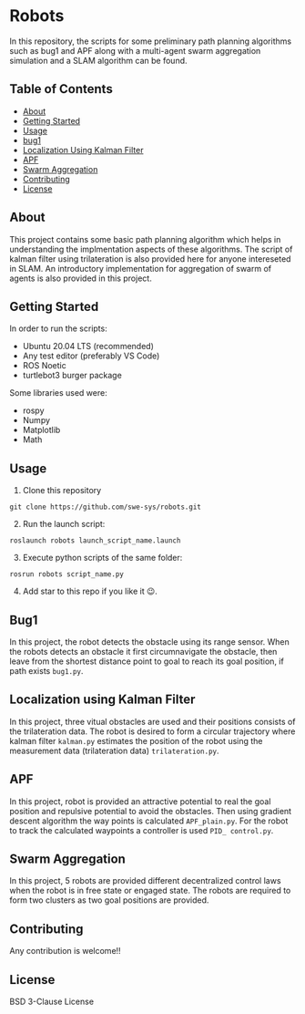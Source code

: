 # Robots

In this repository, the scripts for some preliminary path planning algorithms such as bug1 and APF along with a multi-agent swarm aggregation simulation  and a SLAM algorithm can be found. 

## Table of Contents

- [About](#about)
- [Getting Started](#getting-started)
- [Usage](#usage)
- [bug1](#bug1)
- [Localization Using Kalman Filter](#localization-using-kalman-filter)
- [APF](#apf)
- [Swarm Aggregation](#swarm-aggregation)
- [Contributing](#contributing)
- [License](#license)

## About

This project contains some basic path planning algorithm which helps in understanding the implmentation aspects of these algorithms. The script of kalman filter using trilateration is also provided here for anyone intereseted in SLAM. An introductory implementation for aggregation of swarm of agents is also provided in this project.

## Getting Started

In order to run the scripts:

- Ubuntu 20.04 LTS (recommended)
- Any test editor (preferably VS Code)
- ROS Noetic
- turtlebot3 burger package

Some libraries used were:

- rospy
- Numpy
- Matplotlib
- Math

## Usage

1. Clone this repository
```terminal
git clone https://github.com/swe-sys/robots.git
```
2. Run the launch script:
```terminal
roslaunch robots launch_script_name.launch
```
3. Execute python scripts of the same folder:
```terminal
rosrun robots script_name.py
```
4. Add star to this repo if you like it :wink:.

## Bug1
In this project, the robot detects the obstacle using its range sensor. When the robots detects an obstacle it first circumnavigate the obstacle, then leave from the shortest distance point to goal to reach its goal position, if path exists `bug1.py`.

## Localization using Kalman Filter
In this project, three vitual obstacles are used and their positions consists of the trilateration data. The robot is desired to form a circular trajectory where kalman filter `kalman.py` estimates the position of the robot using the measurement data (trilateration data) `trilateration.py`.

## APF
In this project, robot is provided an attractive potential to real the goal position and repulsive potential to avoid the obstacles. Then using gradient descent algorithm the way points is calculated `APF_plain.py`. For the robot to track the calculated waypoints a controller is used `PID_ control.py`.

## Swarm Aggregation
In this project, 5 robots are provided different decentralized control laws when the robot is in free state or engaged state. The robots are required to form two clusters as two goal positions are provided.

## Contributing

Any contribution is welcome!! 

## License

BSD 3-Clause License

